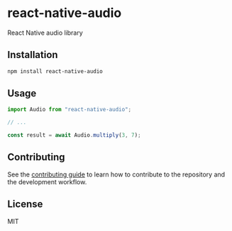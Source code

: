 # react-native-audio

React Native audio library

## Installation

```sh
npm install react-native-audio
```

## Usage

```js
import Audio from "react-native-audio";

// ...

const result = await Audio.multiply(3, 7);
```

## Contributing

See the [contributing guide](CONTRIBUTING.md) to learn how to contribute to the repository and the development workflow.

## License

MIT
